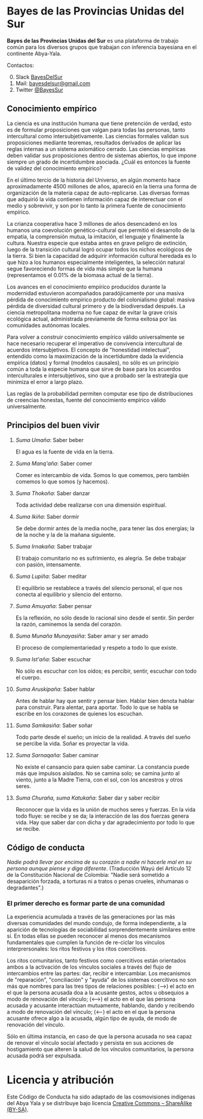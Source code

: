 # Bayes de las Provincias Unidas del Sur

**Bayes de las Provincias Unidas del Sur** es una plataforma de trabajo común para los diversos grupos que trabajan con inferencia bayesiana en el continente Abya-Yala.

Contactos:

0. Slack [BayesDelSur](https://join.slack.com/t/bayesdelsur/shared_invite/zt-q8my20zk-SkD9ny5q3Baba2XCtuEzRA)
0. Mail: [bayesdelsur@gmail.com](mailto:bayesdelsur@gmail.com)
0. Twitter [@BayesSur](https://twitter.com/BayesSur)

## Conocimiento empírico

La ciencia es una institución humana que tiene pretención de verdad, esto es de formular proposiciones que valgan para todas las personas, tanto intercultural como intersubjetivamente.
Las ciencias formales validan sus proposiciones mediante teoremas, resultados derivados de aplicar
las reglas internas a un sistema axiomático cerrado.
Las ciencias empíricas deben validar sus proposiciones dentro de sistemas abiertos, lo que impone siempre un grado de incertidumbre asociada.
¿Cuál es entonces la fuente de validez del conocimiento empírico?

En el último tercio de la historia del Universo, en algún momento hace aproximadamente 4500 millones de años, apareció en la tierra una forma de organización de la materia capaz de auto-replicarse.
Las diversas formas que adquirió la vida contienen información capaz de interectuar con el medio y sobrevivir, y son por lo tanto la primera fuente de conocimiento empírico.

La crianza cooperativa hace 3 millones de años desencadenó en los humanos una coevolución genético-cultural que permitió el desarrollo de la empatía, la comprensión mutua, la imitación, el lenguaje y finalmente la cultura.
Nuestra especie que estaba antes en grave peligro de extinción, luego de la transición cultural logró ocupar todos los nichos ecológicos de la tierra.
Si bien la capacidad de adquirir información cultural heredada es lo que hizo a los humanos especialmente inteligentes, la selección natural segue favoreciendo formas de vida más simple que la humana (representamos el 0.01% de la biomasa actual de la tierra).

Los avances en el conocimiento empírico producidos durante la modernidad estuvieron acompañados paradójicamente por una masiva pérdida de conocimiento empírico producto del colonialismo global: masiva pérdida de diversidad cultural primero y de la biodiversdad después.
La ciencia metropolitana moderna no fue capaz de evitar la grave crisis ecológica actual, administrada previamente de forma exitosa por las comunidades autónomas locales.

Para volver a construir conocimiento empírico válido universalmente se hace necesario recuperar el imperativo de convivencia intercultural de acuerdos intersubjetivos.
El concepto de "honestidad intelectual", entendido como la maximización de la incertidumbre dada la evidencia empírica (datos) y formal (modelos causales), no sólo es un principio común a toda la especie humana que sirve de base para los acuerdos interculturales e intersubjetivos, sino que a probado ser la estrategia que minimiza el error a largo plazo.

Las reglas de la probabilidad permiten computar ese tipo de distribuciones de creencias honestas, fuente del conocimiento empírico válido universalmente.

## Principios del buen vivir

1. _Suma Umaña_: Saber beber

    El agua es la fuente de vida en la tierra.

2. _Suma Manq'aña_: Saber comer

    Comer es intercambio de vida. Somos lo que comemos, pero también comemos lo que somos (y hacemos).

3. _Suma Thokoña_: Saber danzar

    Toda actividad debe realizarse con una dimensión espiritual.

4. _Suma Ikiña_: Saber dormir

    Se debe dormir antes de la media noche, para tener las dos energías; la de la noche y la de la mañana siguiente.
    
5. _Suma Irnakaña_: Saber trabajar

    El trabajo comunitario no es sufrimiento, es alegría. Se debe trabajar con pasión, intensamente.

6. _Suma Lupiña_: Saber meditar

    El equilibrio se restablece a través del silencio personal, el que  nos conecta al equilibrio y silencio del entorno.

7. _Suma Amuyaña_: Saber pensar

    Es la reflexión, no sólo desde lo racional sino desde el sentir. Sin perder la razón, caminemos la senda del corazón.

8. _Suma Munaña Munayasiña_: Saber amar y ser amado

    El proceso de complementariedad y respeto a todo lo que existe.

9. _Suma Ist'aña_: Saber escuchar

    No sólo es escuchar con los oídos; es percibir, sentir, escuchar con todo el cuerpo.

10. _Suma Aruskipaña_: Saber hablar

    Antes de hablar hay que sentir y pensar bien. Hablar bien denota hablar para construir. Para alentar, para aportar. Todo lo que se habla se escribe en los corazones de quienes los escuchan.

11. _Suma Samkasiña_: Saber soñar

    Todo parte desde el sueño; un inicio de la realidad. A través del sueño se percibe la vida. Soñar es proyectar la vida.

12. _Suma Sarnaqaña_: Saber caminar

    No existe el cansancio para quien sabe caminar. La constancia puede más que impulsos aislados. No se camina solo; se camina junto al viento, junto a la Madre Tierra, con el sol, con los ancestros y otros seres.

13. _Suma Churaña, suma Katukaña_: Saber dar y saber recibir

    Reconocer que la vida es la unión de muchos seres y fuerzas. En la vida todo fluye: se recibe y se da; la interacción de las dos fuerzas genera vida. Hay que saber dar con dicha y dar agradecimiento por todo lo que se recibe.

## Código de conducta

*Nadie podrá llevar por encima de su corazón a nadie ni hacerle mal en su persona aunque piense y diga diferente*. (Traducción Wayú del Artículo 12 de la Constitución Nacional de Colombia: "Nadie será sometido a desaparición forzada, a torturas ni a tratos o penas crueles, inhumanas o degradantes".)

### El primer derecho es formar parte de una comunidad

La experiencia acumulada a través de las generaciones por las más diversas comunidades del mundo condujo, de forma independiente, a la aparición de tecnologías de sociabilidad sorprendentemente similares entre sí.
En todas ellas se pueden reconocer al menos dos mecanismos fundamentales que cumplen la función de re-ciclar los vínculos interprersonales: los ritos festivos y los ritos coercitivos.

Los ritos comunitarios, tanto festivos como coercitivos están orientados ambos a la activación de los vínculos sociales a través del flujo de intercambios entre las partes: dar, recibir e intercambiar. Los mecanismos de "reparación", "conciliación" y "ayuda" de los sistemas coercitivos no son más que nombres para las tres tipos de relaciones posibles: (-->) el acto en el que la persona acusada doa a la acusante gestos, actos u obsequios a modo de renovación del vínculo; (<-->) el acto en el que las persona acusada y acusante interactúan mutuamente, hablando, dando y recibendo a modo de renovación del vínculo; (<--) el acto en el que la persona acusante ofrece algo a la acusada, algún tipo de ayuda, de modo de renovación del vínculo.

Sólo en última instancia, en caso de que la persona acusada no sea capaz de renovar el vínculo social afectado y persista en sus acciones de hostigamiento que alteren la salud de los vínculos comunitarios, la persona acusada podrá ser expulsada.

# Licencia y atribución

Este Código de Conducta ha sido adaptado de las cosmovisiones indígenas del Abya Yala y
 se distribuye bajo licencia [Creative Commons – ShareAlike (BY-SA)](http://creativecommons.org/licenses/by-sa/3.0/).